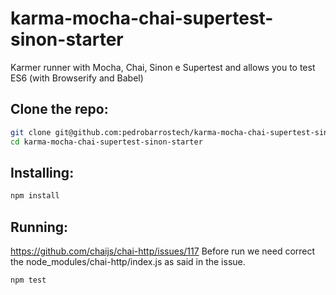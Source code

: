 # karma-mocha-chai-supertest-sinon-starter

Karmer runner with Mocha, Chai, Sinon e Supertest and allows you to test ES6 (with Browserify and Babel)

## Clone the repo:

```sh
git clone git@github.com:pedrobarrostech/karma-mocha-chai-supertest-sinon-starter.git
cd karma-mocha-chai-supertest-sinon-starter
```

## Installing:

```sh
npm install
```



## Running:

https://github.com/chaijs/chai-http/issues/117 
Before run we need correct the node_modules/chai-http/index.js as said in the issue.

```sh
npm test
```
